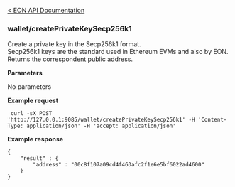 [&lt; EON API Documentation](/doc/api/index.md) 
### wallet/createPrivateKeySecp256k1

Create a private key in the Secp256k1 format.\
Secp256k1 keys are the standard used in Ethereum EVMs and also by EON.\
Returns the correspondent public address.

**Parameters**

No parameters

**Example request**

     curl -sX POST 'http://127.0.0.1:9085/wallet/createPrivateKeySecp256k1' -H 'Content-Type: application/json' -H 'accept: application/json' 

**Example response**

    {
        "result" : {
            "address" : "00c8f107a09cd4f463afc2f1e6e5bf6022ad4600"
        }
    }